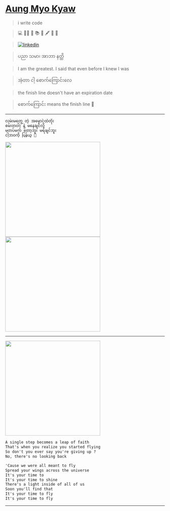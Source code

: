 # [Aung Myo Kyaw](https://www.aungmyokyaw.com)

> i write code

> 💻 🧘‍♂️ 📝 📚 📖 🖋️ 🎸 🌼

> [![linkedin](https://img.shields.io/badge/LinkedIn-0077B5?style=for-the-badge&logo=linkedin&logoColor=white)](https://www.linkedin.com/in/aungmyokyaw/)

> ပညာ သမာ၊ အာဘာ နတ္ထိ

> I am the greatest. I said that even before I knew I was

> အဲ့တာ ငါ့ စောက်ကြောင်းလေ

> the finish line doesn't have an expiration date

> စောက်ကြောင်း means the finish line 🤣

---

```txt
လမ်းမတွေ့ တဲ့ အမှောင်ထဲတိုး 
စမ်းတဝါး နဲ့ မနေချင်လို့ 
မတပ်မက် တော့ဘူး မရချင်ဘူး 
ငါ့ဘဝကို ပြန်ယူ 🎵
```

<div>
  <a href="https://song.link/s/7MlTxgBinCiJ7Qfy5OLJrY">
    <img src="https://song.link/_next/image?url=https%3A%2F%2Fi.scdn.co%2Fimage%2Fab67616d0000b2731fc19139031cb56d9dac330f&w=3840&q=75" height="300" >
  </a>
  <a href="https://song.link/s/7MlTxgBinCiJ7Qfy5OLJrY">
    <img src="https://song.link/_next/image?url=https%3A%2F%2Fi.scdn.co%2Fimage%2Fab67616d0000b27375996633d8fd588f67517dca&w=3840&q=75" height="300" >
  </a>
</div>

---

<div>
  <a href="https://song.link/s/7H0FsG1nPZbPBZ2DLWZCSk">
    <img src="https://song.link/_next/image?url=https%3A%2F%2Fi.scdn.co%2Fimage%2Fab67616d0000b27308b2458b4cf6ada68a09c262&w=3840&q=75" height="300" >
  </a>
</div>

```txt
A single step becomes a leap of faith
That's when you realize you started flying
So don't you ever say you're giving up ?
No, there's no looking back

'Cause we were all meant to fly
Spread your wings across the universe
It's your time to
It's your time to shine
There's a light inside of all of us
Soon you'll find that
It's your time to fly
It's your time to fly
```

---


